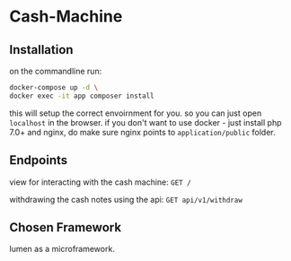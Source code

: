 # Cash-Machine

## Installation
on the commandline run:
```sh
docker-compose up -d \
docker exec -it app composer install
```
this will setup the correct envoirnment for you. so you can just open ```localhost``` in the browser.
if you don't want to use docker - just install php 7.0+ and nginx, do make sure nginx points to ```application/public``` folder.

## Endpoints

view for interacting with the cash machine: 
	```GET /```

withdrawing the cash notes using the api:
	```GET api/v1/withdraw```

## Chosen Framework
lumen as a microframework.



